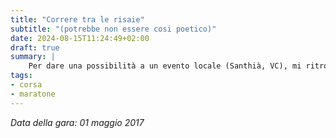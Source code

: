 ```yaml
---
title: "Correre tra le risaie"
subtitle: "(potrebbe non essere cosi poetico)"
date: 2024-08-15T11:24:49+02:00
draft: true
summary: |
    Per dare una possibilità a un evento locale (Santhià, VC), mi ritrovo a fare una maratona il primo maggio sotto acqua e vento gelido, a 9°C. Da dimenticare (e invece sono qua a scriverne).
tags:
- corsa
- maratone
---
```


_Data della gara: 01 maggio 2017_

